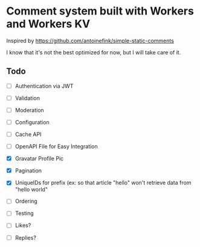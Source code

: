 # Comment system built with Workers and Workers KV

Inspired by https://github.com/antoinefink/simple-static-comments

I know that it's not the best optimized for now, but I will take care of it.

## Todo

- [ ] Authentication via JWT
- [ ] Validation
- [ ] Moderation
- [ ] Configuration
- [ ] Cache API
- [ ] OpenAPI File for Easy Integration
- [x] Gravatar Profile Pic
- [x] Pagination
- [x] UniqueIDs for prefix (ex: so that article "hello" won't retrieve data from "hello world"
- [ ] Ordering
- [ ] Testing
- [ ] Likes?
- [ ] Replies?


